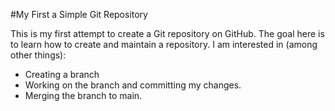 #My First a Simple Git Repository 

This is my first attempt to create a Git repository on GitHub.
The goal here is to learn how to create and maintain a repository.
I am interested in (among other things):

- Creating a branch
- Working on the branch and committing my changes.
- Merging the branch to main.
